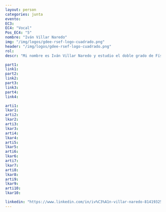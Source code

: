 ```yaml
---
layout: person
categories: junta
evento: 
EC3: 
EC4: "Vocal"
Pos_EC4: "5"
nombre: "Iván Villar Naredo"
img: "/img/logos/gdee-rsef-logo-cuadrado.png"
header: "/img/logos/gdee-rsef-logo-cuadrado.png"
rol: 
descr: "Mi nombre es Iván Villar Naredo y estudio el doble grado de Física y Matemáticas en la Universidad de Oviedo. Me interesan mucho las potenciales oportunidades internacionales que podemos ofrecer desde el Grupo de Estudiantes como National Committee de IAPS. Como Vocal tengo el objetivo de mantener y mejorar nuestra imagen y relaciones internacionales gracias a mi facilidad con los idiomas y predisposición."

part1: 
link1: 
part2: 
link2: 
part3:
link3:
part4:
link4:

arti1:
lkar1: 
arti2:
lkar2:
arti3:
lkar3:
arti4:
lkar4:
arti5:
lkar5: 
arti6:
lkar6:
arti7:
lkar7: 
arti8:
lkar8:
arti9:
lkar9:
arti10:
lkar10:

linkedin: "https://www.linkedin.com/in/iv%C3%A1n-villar-naredo-814193252/"
---
```

